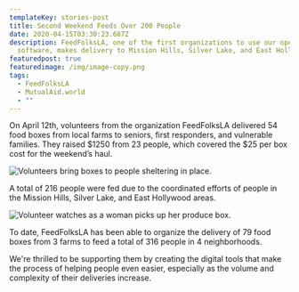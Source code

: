 ```yaml
---
templateKey: stories-post
title: Second Weekend Feeds Over 200 People
date: 2020-04-15T03:30:23.687Z
description: FeedFolksLA, one of the first organizations to use our open-source
  software, makes delivery to Mission Hills, Silver Lake, and East Hollywood.
featuredpost: true
featuredimage: /img/image-copy.png
tags:
  - FeedFolksLA
  - MutualAid.world
  - ""
---
```

On April 12th, volunteers from the organization FeedFolksLA delivered 54 food boxes from local farms to seniors, first responders, and vulnerable families. They raised $1250 from 23 people, which covered the $25 per box cost for the weekend’s haul.

![Volunteers bring boxes to people sheltering in place.](/img/image-1-.png)

A total of 216 people were fed due to the coordinated efforts of people in the Mission Hills, Silver Lake, and East Hollywood areas.

![Volunteer watches as a woman picks up her produce box.](/img/image-2-.png)

To date, FeedFolksLA has been able to organize the delivery of 79 food boxes from 3 farms to feed a total of 316 people in 4 neighborhoods. 

We're thrilled to be supporting them by creating the digital tools that make the process of helping people even easier, especially as the volume and complexity of their deliveries increase.